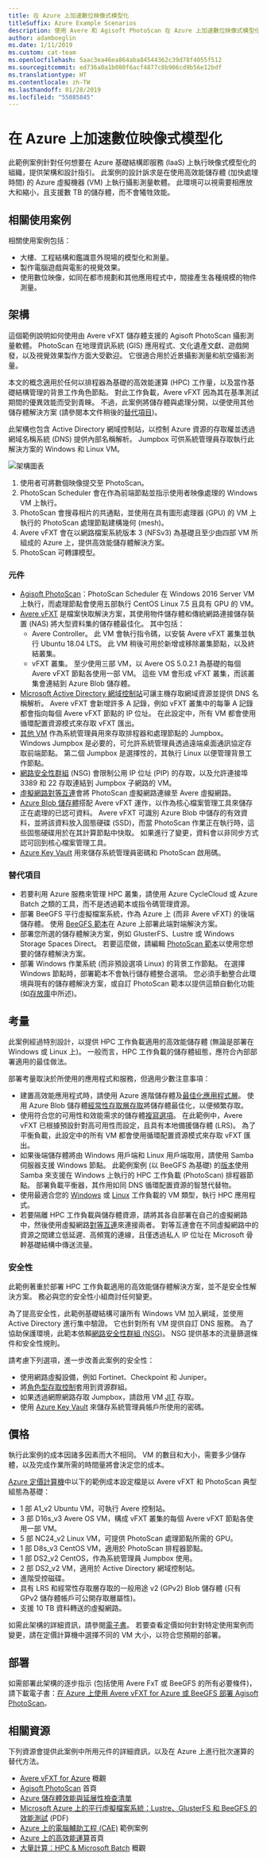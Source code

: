 ```yaml
---
title: 在 Azure 上加速數位映像式模型化
titleSuffix: Azure Example Scenarios
description: 使用 Avere 和 Agisoft PhotoScan 在 Azure 上加速數位映像式模型化
author: adamboeglin
ms.date: 1/11/2019
ms.custom: cat-team
ms.openlocfilehash: 5aac3ea46ea864aba84544362c39d78f4055f512
ms.sourcegitcommit: ed736a0a1b080f6acf4877c8b906cd9b56e12bdf
ms.translationtype: HT
ms.contentlocale: zh-TW
ms.lasthandoff: 01/28/2019
ms.locfileid: "55085845"
---
```

# <a name="accelerate-digital-image-based-modeling-on-azure"></a>在 Azure 上加速數位映像式模型化

此範例案例針對任何想要在 Azure 基礎結構即服務 (IaaS) 上執行映像式模型化的組織，提供架構和設計指引。 此案例的設計訴求是在使用高效能儲存體 (加快處理時間) 的 Azure 虛擬機器 (VM) 上執行攝影測量軟體。 此環境可以視需要相應放大和縮小，且支援數 TB 的儲存體，而不會犧牲效能。

## <a name="relevant-use-cases"></a>相關使用案例

相關使用案例包括：

- 大樓、工程結構和鑑識意外現場的模型化和測量。
- 製作電腦遊戲與電影的視覺效果。
- 使用數位映像，如同在都市規劃和其他應用程式中，間接產生各種規模的物件測量。

## <a name="architecture"></a>架構

這個範例說明如何使用由 Avere vFXT 儲存體支援的 Agisoft PhotoScan 攝影測量軟體。 PhotoScan 在地理資訊系統 (GIS) 應用程式、文化遺產文獻、遊戲開發，以及視覺效果製作方面大受歡迎。 它很適合用於近景攝影測量和航空攝影測量。

本文的概念適用於任何以排程器為基礎的高效能運算 (HPC) 工作量，以及當作基礎結構管理的背景工作角色節點。  對此工作負載，Avere vFXT 因為其在基準測試期間的優異效能而受到青睞。  不過，此案例將儲存體與處理分開，以便使用其他儲存體解決方案 (請參閱本文件稍後的[替代項目](#alternatives))。

此架構也包含 Active Directory 網域控制站，以控制 Azure 資源的存取權並透過網域名稱系統 (DNS) 提供內部名稱解析。 Jumpbox 可供系統管理員存取執行此解決方案的 Windows 和 Linux VM。

![架構圖表](./media/architecture-image-modeling.png)

1. 使用者可將數個映像提交至 PhotoScan。
2. PhotoScan Scheduler 會在作為前端節點並指示使用者映像處理的 Windows VM 上執行。
3. PhotoScan 會搜尋相片的共通點，並使用在具有圖形處理器 (GPU) 的 VM 上執行的 PhotoScan 處理節點建構幾何 (mesh)。
4. Avere vFXT 會在以網路檔案系統版本 3 (NFSv3) 為基礎且至少由四部 VM 所組成的 Azure 上，提供高效能儲存體解決方案。
5. PhotoScan 可轉譯模型。

### <a name="components"></a>元件

- [Agisoft PhotoScan](http://www.agisoft.com/)：PhotoScan Scheduler 在 Windows 2016 Server VM 上執行，而處理節點會使用五部執行 CentOS Linux 7.5 且具有 GPU 的 VM。
- [Avere vFXT](/azure/avere-vfxt/avere-vfxt-overview) 是檔案快取解決方案，其使用物件儲存體和傳統網路連接儲存裝置 (NAS) 將大型資料集的儲存體最佳化。 其中包括：
  - Avere Controller。 此 VM 會執行指令碼，以安裝 Avere vFXT 叢集並執行 Ubuntu 18.04 LTS。 此 VM 稍後可用於新增或移除叢集節點，以及終結叢集。
  - vFXT 叢集。 至少使用三部 VM，以 Avere OS 5.0.2.1 為基礎的每個 Avere vFXT 節點各使用一部 VM。 這些 VM 會形成 vFXT 叢集，而該叢集會連結到 Azure Blob 儲存體。
- [Microsoft Active Directory 網域控制站](/windows/desktop/ad/active-directory-domain-services)可讓主機存取網域資源並提供 DNS 名稱解析。 Avere vFXT 會新增許多 A 記錄，例如 vFXT 叢集中的每筆 A 記錄都會指向每個 Avere vFXT 節點的 IP 位址。 在此設定中，所有 VM 都會使用循環配置資源模式來存取 vFXT 匯出。
- [其他 VM](/azure/virtual-machines/) 作為系統管理員用來存取排程器和處理節點的 Jumpbox。 Windows Jumpbox 是必要的，可允許系統管理員透過遠端桌面通訊協定存取前端節點。 第二個 Jumpbox 是選擇性的，其執行 Linux 以便管理背景工作節點。
- [網路安全性群組](/azure/virtual-network/manage-network-security-group) (NSG) 會限制公用 IP 位址 (PIP) 的存取，以及允許連接埠 3389 和 22 存取連結到 Jumpbox 子網路的 VM。
- [虛擬網路對等互連](/azure/virtual-network/virtual-network-peering-overview)會將 PhotoScan 虛擬網路連線至 Avere 虛擬網路。
- [Azure Blob 儲存體](/azure/storage/blobs/storage-blobs-introduction)搭配 Avere vFXT 運作，以作為核心檔案管理工具來儲存正在處理的已認可資料。 Avere vFXT 可識別 Azure Blob 中儲存的有效資料，並將該資料放入固態硬碟 (SSD)，而當 PhotoScan 作業正在執行時，這些固態硬碟用於在其計算節點中快取。 如果進行了變更，資料會以非同步方式認可回到核心檔案管理工具。
- [Azure Key Vault](/azure/key-vault/key-vault-overview) 用來儲存系統管理員密碼和 PhotoScan 啟用碼。

### <a name="alternatives"></a>替代項目

- 若要利用 Azure 服務來管理 HPC 叢集，請使用 Azure CycleCloud 或 Azure Batch 之類的工具，而不是透過範本或指令碼管理資源。
- 部署 BeeGFS 平行虛擬檔案系統，作為 Azure 上 (而非 Avere vFXT) 的後端儲存體。 使用 [BeeGFS 範本](https://github.com/paulomarquesc/beegfs-template)在 Azure 上部署此端對端解決方案。
- 部署您所選的儲存體解決方案，例如 GlusterFS、Lustre 或 Windows Storage Spaces Direct。 若要這麼做，請編輯 [PhotoScan 範本](https://github.com/paulomarquesc/photoscan-template)以使用您想要的儲存體解決方案。
- 部署 Windows 作業系統 (而非預設選項 Linux) 的背景工作節點。 在選擇 Windows 節點時，部署範本不會執行儲存體整合選項。 您必須手動整合此環境與現有的儲存體解決方案，或自訂 PhotoScan 範本以提供這類自動化功能 (如[存放庫](https://github.com/paulomarquesc/photoscan-template/blob/master/docs/AverePostDeploymentSteps.md)中所述)。

## <a name="considerations"></a>考量

此案例經過特別設計，以提供 HPC 工作負載適用的高效能儲存體 (無論是部署在 Windows 或 Linux 上)。 一般而言，HPC 工作負載的儲存體組態，應符合內部部署適用的最佳做法。

部署考量取決於所使用的應用程式和服務，但適用少數注意事項：

- 建置高效能應用程式時，請使用 Azure 進階儲存體及[最佳化應用程式層](/azure/virtual-machines/windows/premium-storage-performance)。 使用 Azure Blob 儲存體[經常性存取層存取](/azure/storage/blobs/storage-blob-storage-tiers)將儲存體最佳化，以便頻繁存取。
- 使用符合您的可用性和效能需求的儲存體[複寫選項](/azure/storage/common/storage-redundancy)。 在此範例中，Avere vFXT 已根據預設針對高可用性而設定，且具有本地備援儲存體 (LRS)。 為了平衡負載，此設定中的所有 VM 都會使用循環配置資源模式來存取 vFXT 匯出。
- 如果後端儲存體將由 Windows 用戶端和 Linux 用戶端取用，請使用 Samba 伺服器支援 Windows 節點。 此範例案例 (以 BeeGFS 為基礎) 的[版本](https://github.com/paulomarquesc/beegfs-template)使用 Samba 來支援在 Windows 上執行的 HPC 工作負載 (PhotoScan) 排程器節點。 部署負載平衡器，其作用如同 DNS 循環配置資源的智慧代替物。
- 使用最適合您的 [Windows](/azure/virtual-machines/windows/sizes-hpc) 或 [Linux](/azure/virtual-machines/linux/sizes?toc=%2fazure%2fvirtual-machines%2flinux%2ftoc.json) 工作負載的 VM 類型，執行 HPC 應用程式。
- 若要隔離 HPC 工作負載與儲存體資源，請將其各自部署在自己的虛擬網路中，然後使用虛擬網路[對等互連](/azure/virtual-network/virtual-network-peering-overview)來連接兩者。 對等互連會在不同虛擬網路中的資源之間建立低延遲、高頻寬的連線，且僅透過私人 IP 位址在 Microsoft 骨幹基礎結構中傳送流量。

### <a name="security"></a>安全性

此範例著重於部署 HPC 工作負載適用的高效能儲存體解決方案，並不是安全性解決方案。 務必與您的安全性小組商討任何變更。

為了提高安全性，此範例基礎結構可讓所有 Windows VM 加入網域，並使用 Active Directory 進行集中驗證。 它也針對所有 VM 提供自訂 DNS 服務。 為了協助保護環境，此範本依賴[網路安全性群組 (NSG)](/azure/virtual-network/security-overview)。 NSG 提供基本的流量篩選條件和安全性規則。

請考慮下列選項，進一步改善此案例的安全性：

- 使用網路虛擬設備，例如 Fortinet、Checkpoint 和 Juniper。
- 將[角色型存取控制](/azure/role-based-access-control/overview)套用到資源群組。
- 如果透過網際網路存取 Jumpbox，請啟用 VM [JIT](/azure/security-center/security-center-just-in-time) 存取。
- 使用 [Azure Key Vault](/azure/key-vault/quick-create-portal) 來儲存系統管理員帳戶所使用的密碼。

## <a name="pricing"></a>價格

執行此案例的成本因諸多因素而大不相同。  VM 的數目和大小，需要多少儲存體，以及完成作業所需的時間量將會決定您的成本。

[Azure 定價計算機](https://azure.com/e/42362ddfd2e245a28a8e78bc609c80f3)中以下的範例成本設定檔是以 Avere vFXT 和 PhotoScan 典型組態為基礎：

- 1 部 A1\_v2 Ubuntu VM，可執行 Avere 控制站。
- 3 部 D16s\_v3 Avere OS VM，構成 vFXT 叢集的每個 Avere vFXT 節點各使用一部 VM。
- 5 部 NC24\_v2 Linux VM，可提供 PhotoScan 處理節點所需的 GPU。
- 1 部 D8s\_v3 CentOS VM，適用於 PhotoScan 排程器節點。
- 1 部 DS2\_v2 CentOS，作為系統管理員 Jumpbox 使用。
- 2 部 DS2\_v2 VM，適用於 Active Directory 網域控制站。
- 進階受控磁碟。
- 具有 LRS 和經常性存取層存取的一般用途 v2 (GPv2) Blob 儲存體 (只有 GPv2 儲存體帳戶可公開存取層屬性)。
- 支援 10 TB 資料轉送的虛擬網路。

如需此架構的詳細資訊，請參閱[電子書](https://azure.microsoft.com/en-us/resources/deploy-agisoft-photoscan-on-azure-with-azere-vfxt-for-azure-or-beegfs/)。 若要查看定價如何針對特定使用案例而變更，請在定價計算機中選擇不同的 VM 大小，以符合您預期的部署。

## <a name="deployment"></a>部署

如需部署此架構的逐步指示 (包括使用 Avere FxT 或 BeeGFS 的所有必要條件)，請下載電子書：[在 Azure 上使用 Avere vFXT for Azure 或 BeeGFS 部署 Agisoft PhotoScan](https://azure.microsoft.com/en-us/resources/deploy-agisoft-photoscan-on-azure-with-azere-vfxt-for-azure-or-beegfs/)。

## <a name="related-resources"></a>相關資源

下列資源會提供此案例中所用元件的詳細資訊，以及在 Azure 上進行批次運算的替代方法。

- [Avere vFXT for Azure](/azure/avere-vfxt/avere-vfxt-overview) 概觀
- [Agisoft PhotoScan](https://www.agisoft.com/) 首頁
- [Azure 儲存體效能與延展性檢查清單](/azure/storage/common/storage-performance-checklist)
- [Microsoft Azure 上的平行虛擬檔案系統：Lustre、GlusterFS 和 BeeGFS 的效能測試](https://azure.microsoft.com/mediahandler/files/resourcefiles/parallel-virtual-file-systems-on-microsoft-azure/Parallel_Virtual_File_Systems_on_Microsoft_Azure.pdf) (PDF)
- [Azure 上的電腦輔助工程 (CAE)](/azure/architecture/example-scenario/apps/hpc-saas) 範例案例
- [Azure 上的高效能運算](https://azure.microsoft.com/en-us/solutions/high-performance-computing/)首頁
- [大量計算：HPC &amp; Microsoft Batch](https://azure.microsoft.com/en-us/solutions/big-compute/) 概觀